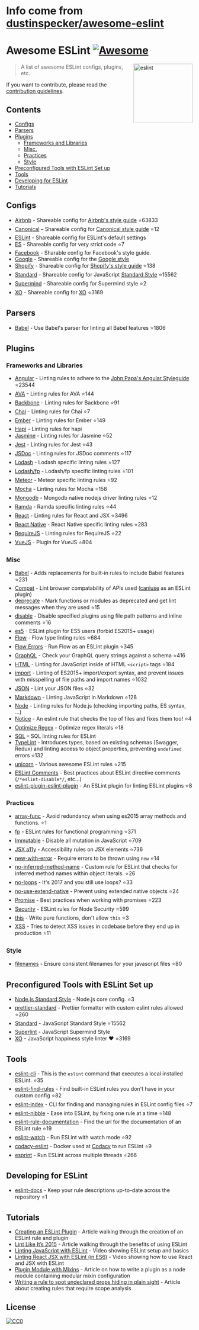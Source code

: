# Info come from [dustinspecker/awesome-eslint](https://github.com/dustinspecker/awesome-eslint)
# Awesome ESLint [![Awesome](https://awesome.re/badge.svg)](https://awesome.re)

[<img src="http://eslint.org/img/logo.svg" width="160" align="right" alt="eslint">](http://eslint.org)

> A list of awesome ESLint configs, plugins, etc.

If you want to contribute, please read the [contribution guidelines](contributing.md).

## Contents

- [Configs](#configs)
- [Parsers](#parsers)
- [Plugins](#plugins)
  - [Frameworks and Libraries](#frameworks-and-libraries)
  - [Misc.](#misc)
  - [Practices](#practices)
  - [Style](#style)
- [Preconfigured Tools with ESLint Set up](#preconfigured-tools-with-eslint-set-up)
- [Tools](#tools)
- [Developing for ESLint](#developing-for-eslint)
- [Tutorials](#tutorials)

## Configs

- [Airbnb](https://github.com/airbnb/javascript/tree/master/packages/eslint-config-airbnb) - Shareable config for [Airbnb's style guide](https://github.com/airbnb/javascript) :star:63833
- [Canonical](https://github.com/gajus/eslint-config-canonical) – Shareable config for [Canonical style guide](https://github.com/gajus/canonical) :star:12
- [ESLint](https://github.com/eslint/eslint/tree/master/packages/eslint-config-eslint) - Shareable config for ESLint's default settings
- [ES](https://github.com/thenativeweb/eslint-config-es) - Shareable config for very strict code :star:7
- [Facebook](https://www.npmjs.com/package/eslint-config-fbjs) - Sharable config for Facebook's style guide.
- [Google](https://github.com/google/eslint-config-google) - Shareable config for the [Google style](http://google.github.io/styleguide/javascriptguide.xml)
- [Shopify](https://github.com/Shopify/eslint-plugin-shopify) - Shareable config for [Shopify's style guide](https://github.com/Shopify/javascript) :star:138
- [Standard](https://github.com/feross/eslint-config-standard) - Shareable config for JavaScript [Standard Style](https://github.com/feross/standard) :star:15562
- [Supermind](https://github.com/supermind/eslint-config-supermind) - Shareable config for Supermind style :star:2
- [XO](https://github.com/sindresorhus/eslint-config-xo) - Shareable config for [XO](https://github.com/sindresorhus/xo) :star:3169

## Parsers

- [Babel](https://github.com/babel/babel-eslint) - Use Babel's parser for linting all Babel features :star:1806

## Plugins

### Frameworks and Libraries

- [Angular](https://github.com/Gillespie59/eslint-plugin-angular) - Linting rules to adhere to the [John Papa's Angular Styleguide](https://github.com/johnpapa/angular-styleguide) :star:23544
- [AVA](https://github.com/sindresorhus/eslint-plugin-ava) - Linting rules for AVA :star:144
- [Backbone](https://github.com/ilyavolodin/eslint-plugin-backbone) - Linting rules for Backbone :star:91
- [Chai](https://github.com/turbo87/eslint-plugin-chai-expect) - Linting rules for Chai :star:7
- [Ember](https://github.com/netguru/eslint-plugin-ember) - Linting rules for Ember :star:149
- [Hapi](https://github.com/continuationlabs/eslint-plugin-hapi) – Linting rules for hapi
- [Jasmine](https://github.com/tlvince/eslint-plugin-jasmine) - Linting rules for Jasmine :star:52
- [Jest](https://github.com/jest-community/eslint-plugin-jest) - Linting rules for Jest :star:43
- [JSDoc](https://github.com/gajus/eslint-plugin-jsdoc) - Linting rules for JSDoc comments :star:117
- [Lodash](https://github.com/wix/eslint-plugin-lodash) - Lodash specific linting rules :star:127
- [Lodash/fp](https://github.com/jfmengels/eslint-plugin-lodash-fp) - Lodash/fp specific linting rules :star:101
- [Meteor](https://github.com/dferber90/eslint-plugin-meteor) - Meteor specific linting rules :star:92
- [Mocha](https://github.com/lo1tuma/eslint-plugin-mocha) - Linting rules for Mocha :star:158
- [Mongodb](https://github.com/nfroidure/eslint-plugin-mongodb) - Mongodb native nodejs driver linting rules :star:12
- [Ramda](https://github.com/ramda/eslint-plugin-ramda) - Ramda specific linting rules :star:44
- [React](https://github.com/yannickcr/eslint-plugin-react) - Linting rules for React and JSX :star:3496
- [React Native](https://github.com/Intellicode/eslint-plugin-react-native) - React Native specific linting rules :star:283
- [RequireJS](https://github.com/cvisco/eslint-plugin-requirejs) - Linting rules for RequireJS :star:22
- [VueJS](https://github.com/vuejs/eslint-plugin-vue) - Plugin for VueJS :star:804

### Misc

- [Babel](https://github.com/babel/eslint-plugin-babel) - Adds replacements for built-in rules to include Babel features :star:231
- [Compat](https://github.com/amilajack/eslint-plugin-compat) - Lint browser compatability of APIs used ([caniuse](http://caniuse.com/#search=fetch) as an ESLint plugin)
- [deprecate](https://github.com/AlexMost/eslint-plugin-deprecate) - Mark functions or modules as deprecated and get lint messages when they are used :star:15
- [disable](https://github.com/mradionov/eslint-plugin-disable) - Disable specified plugins using file path patterns and inline comments :star:16
- [es5](https://github.com/nkt/eslint-plugin-es5) - ESLint plugin for ES5 users (forbid ES2015+ usage)
- [Flow](https://github.com/gajus/eslint-plugin-flowtype) - Flow type linting rules :star:684
- [Flow Errors](https://github.com/amilajack/eslint-plugin-flowtype-errors) - Run Flow as an ESLint plugin :star:345
- [GraphQL](https://github.com/apollostack/eslint-plugin-graphql) - Check your GraphQL query strings against a schema :star:416
- [HTML](https://github.com/BenoitZugmeyer/eslint-plugin-html) - Linting for JavaScript inside of HTML `<script>` tags :star:184
- [import](https://github.com/benmosher/eslint-plugin-import) - Linting of ES2015+  import/export syntax, and prevent issues with misspelling of file paths and import names :star:1032
- [JSON](https://github.com/azeemba/eslint-plugin-json) - Lint your JSON files :star:32
- [Markdown](https://github.com/eslint/eslint-plugin-markdown) - Linting JavaScript in Markdown :star:128
- [Node](https://github.com/mysticatea/eslint-plugin-node) - Linting rules for Node.js (checking importing paths, ES syntax, ...)
- [Notice](https://github.com/nickdeis/eslint-plugin-notice) - An eslint rule that checks the top of files and fixes them too! :star:4
- [Optimize Regex](https://github.com/BrainMaestro/eslint-plugin-optimize-regex) - Optimize regex literals :star:18
- [SQL](https://github.com/gajus/eslint-plugin-sql) – SQL linting rules for ESLint
- [TypeLint](https://github.com/yarax/typelint) - Introduces types, based on existing schemas (Swagger, Redux) and linting access to object properties, preventing `undefined` errors :star:132
- [unicorn](https://github.com/sindresorhus/eslint-plugin-unicorn) - Various awesome ESLint rules :star:215
- [ESLint Comments](https://github.com/mysticatea/eslint-plugin-eslint-comments) - Best practices about ESLint directive comments (`/*eslint-disable*/`, etc...)
- [eslint-plugin-eslint-plugin](https://github.com/not-an-aardvark/eslint-plugin-eslint-plugin) - An ESLint plugin for linting ESLint plugins :star:8

### Practices

- [array-func](https://github.com/freaktechnik/eslint-plugin-array-func) - Avoid redundancy when using es2015 array methods and functions. :star:1
- [fp](https://github.com/jfmengels/eslint-plugin-fp) - ESLint rules for functional programming :star:371
- [Immutable](https://github.com/jhusain/eslint-plugin-immutable) - Disable all mutation in JavaScript :star:709
- [JSX a11y](https://github.com/evcohen/eslint-plugin-jsx-a11y) - Accessibility rules on JSX elements :star:736
- [new-with-error](https://github.com/Trott/eslint-plugin-new-with-error) - Require errors to be thrown using `new` :star:14
- [no-inferred-method-name](https://github.com/johnstonbl01/eslint-no-inferred-method-name) - Custom rule for ESLint that checks for inferred method names within object literals. :star:26
- [no-loops](https://github.com/buildo/eslint-plugin-no-loops) - It's 2017 and you still use loops? :star:33
- [no-use-extend-native](https://github.com/dustinspecker/eslint-plugin-no-use-extend-native) - Prevent using extended native objects :star:24
- [Promise](https://github.com/xjamundx/eslint-plugin-promise) - Best practices when working with promises :star:223
- [Security](https://github.com/nodesecurity/eslint-plugin-security) - ESLint rules for Node Security :star:599
- [this](https://github.com/matijs/eslint-plugin-this) - Write pure functions, don't allow `this` :star:3
- [XSS](https://github.com/Rantanen/eslint-plugin-xss) - Tries to detect XSS issues in codebase before they end up in production :star:11

### Style

- [filenames](https://github.com/selaux/eslint-plugin-filenames) - Ensure consistent filenames for your javascript files :star:80

## Preconfigured Tools with ESLint Set up

- [Node.js Standard Style](https://github.com/geek/node-style) - Node.js core config. :star:3
- [prettier-standard](https://github.com/sheerun/prettier-standard) - Prettier formatter with custom eslint rules allowed :star:260
- [Standard](https://github.com/feross/standard) - JavaScript Standard Style :star:15562
- [Superlint](https://github.com/supermind/superlint) - JavaScript Supermind Style
- [XO](https://github.com/sindresorhus/xo) - JavaScript happiness style linter ❤️ :star:3169

## Tools

- [eslint-cli](https://github.com/mysticatea/eslint-cli) - This is the `eslint` command that executes a local installed ESLint. :star:35
- [eslint-find-rules](https://github.com/sarbbottam/eslint-find-rules) - Find built-in ESLint rules you don't have in your custom config :star:82
- [eslint-index](https://github.com/wagerfield/eslint-index) - CLI for finding and managing rules in ESLint config files :star:7
- [eslint-nibble](https://github.com/IanVS/eslint-nibble) - Ease into ESLint, by fixing one rule at a time :star:148
- [eslint-rule-documentation](https://github.com/jfmengels/eslint-rule-documentation) - Find the url for the documentation of an ESLint rule :star:19
- [eslint-watch](https://github.com/rizowski/eslint-watch) - Run ESLint with watch mode :star:92
- [codacy-eslint](https://github.com/codacy/codacy-eslint) - Docker used at [Codacy](https://www.codacy.com) to run ESLint :star:9
- [esprint](https://github.com/pinterest/esprint) - Run ESLint across multiple threads :star:266

## Developing for ESLint

- [eslint-docs](https://github.com/j-f1/eslint-docs) - Keep your rule descriptions up-to-date across the repository :star:1

## Tutorials

- [Creating an ESLint Plugin](https://medium.com/tumblbug-engineering/creating-an-eslint-plugin-87f1cb42767f) - Article walking through the creation of an ESLint rule and plugin
- [Lint Like It’s 2015](https://medium.com/@dan_abramov/lint-like-it-s-2015-6987d44c5b48#.5p3yk0b03) - Article walking through the benefits of using ESLint
- [Linting JavaScript with ESLint](https://egghead.io/lessons/javascript-linting-javascript-with-eslint) - Video showing ESLint setup and basics
- [Linting React JSX with ESLint (in ES6)](https://egghead.io/lessons/react-linting-react-jsx-with-eslint-in-es6) - Video showing how to use React and JSX with ESLint
- [Plugin Module with Mixins](https://akullpp.com/eslint-integration) - Article on how to write a plugin as a node module containing modular mixin configuration
- [Writing a rule to spot undeclared props hiding in plain sight](http://blog.cowchimp.com/writing-a-custom-eslint-rule-to-spot-undeclared-props/) - Article about creating rules that require scope analysis

## License

[![CC0](https://i.creativecommons.org/p/zero/1.0/88x31.png)](https://creativecommons.org/publicdomain/zero/1.0/)


